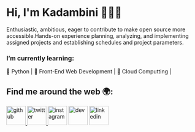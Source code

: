 # Hi, I'm Kadambini 👋👩‍💻

Enthusiastic, ambitious, eager to contribute to make open source more accessible.Hands-on experience planning, analyzing, and implementing assigned projects and establishing schedules and project parameters.



### I’m currently learning:<br>
🌱 Python | 🌱 Front-End Web Development | 🌱 Cloud Computting |
## Find me around the web 🌍:
<a href="https://github.com/kadambinipanda">  <img src="https://www.flaticon.com/svg/static/icons/svg/25/25231.svg" width="50" height="50" alt="github"></img> </a>
<a href="https://twitter.com/kadambinipanda4"> <img src="https://assets.stickpng.com/thumbs/580b57fcd9996e24bc43c53e.png" width="50" height="50" alt="twitter"></img> </a>
<a href="https://www.instagram.com/kadambini27/"><img src="https://assets.stickpng.com/images/580b57fcd9996e24bc43c521.png" width="50" height="50" alt="instagram"></img></a>
<a href="https://dev.to/kadambinipanda"><img src="https://cdn4.iconfinder.com/data/icons/logos-and-brands-1/512/84_Dev_logo_logos-512.png" width="50" height="50" alt="dev"></img></a></a>
<a href="https://www.linkedin.com/in/kadambini-panda-b730141b8/"><img src="https://logos-world.net/wp-content/uploads/2020/04/Linkedin-Logo.png" width="50" height="50" alt="linkedin"></img></a></a>
